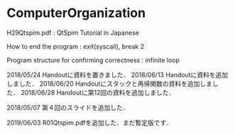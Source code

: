 # ComputerOrganization
H29Qtspim.pdf : QtSpim Tutorial in Japanese

  How to end the program : exit(syscall), break 2

  Program structure for confirming correctness : infinite loop

2018/05/24 Handoutに資料を置きました．
2018/06/13 Handoutに資料を追加しました．
2018/06/20 Handoutにスタックと再帰関数の資料を追加しました．
2018/06/28 Handoutに第12回の資料を追加しました．

2018/05/07 第４回のスライドを追加した． 

2019/06/03 R01Qtspim.pdfを追加した．まだ暫定版です．
